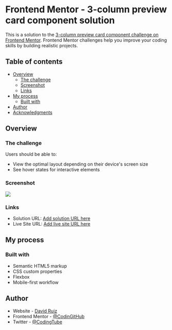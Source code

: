# Frontend Mentor - 3-column preview card component solution

This is a solution to the [3-column preview card component challenge on Frontend Mentor](https://www.frontendmentor.io/challenges/3column-preview-card-component-pH92eAR2-). Frontend Mentor challenges help you improve your coding skills by building realistic projects. 

## Table of contents

- [Overview](#overview)
  - [The challenge](#the-challenge)
  - [Screenshot](#screenshot)
  - [Links](#links)
- [My process](#my-process)
  - [Built with](#built-with)
- [Author](#author)
- [Acknowledgments](#acknowledgments)

## Overview

### The challenge

Users should be able to:

- View the optimal layout depending on their device's screen size
- See hover states for interactive elements

### Screenshot

![](./desing/desktop-design.jpg)

### Links

- Solution URL: [Add solution URL here](https://github.com/CodinGitHub/FrontendMentor-Challenge-7)
- Live Site URL: [Add live site URL here](https://frontend-mentor-challenge-7.vercel.app/)

## My process

### Built with

- Semantic HTML5 markup
- CSS custom properties
- Flexbox
- Mobile-first workflow

## Author

- Website - [David Ruiz](https://coding-tube.com/)
- Frontend Mentor - [@CodinGitHub](https://www.frontendmentor.io/profile/CodinGitHub)
- Twitter - [@CodingTube](https://twitter.com/CodingTube)